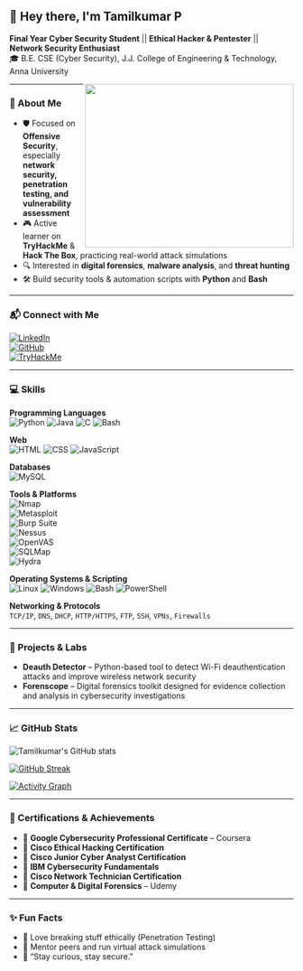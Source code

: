 ## 👋 Hey there, I'm Tamilkumar P  

**Final Year Cyber Security Student** || **Ethical Hacker & Pentester** || **Network Security Enthusiast**  
🎓 B.E. CSE (Cyber Security), J.J. College of Engineering & Technology, Anna University  

<img align="right" width="370" height="290" src="https://lottie.host/4c5b5544-3f2d-4e82-aced-35b7db94694b/ADXGkZIFT2.gif">

---

### 🚀 About Me  

- 🛡️ Focused on **Offensive Security**, especially **network security, penetration testing, and vulnerability assessment**  
- 🎮 Active learner on **TryHackMe** & **Hack The Box**, practicing real-world attack simulations  
- 🔍 Interested in **digital forensics**, **malware analysis**, and **threat hunting**  
- 🛠️ Build security tools & automation scripts with **Python** and **Bash**    

---

### 📬 Connect with Me  

[![LinkedIn](https://img.shields.io/badge/LinkedIn-0077B5?style=for-the-badge&logo=linkedin&logoColor=white)](https://linkedin.com/in/tamilkumar-p)  
[![GitHub](https://img.shields.io/badge/GitHub-181717?style=for-the-badge&logo=github&logoColor=white)](https://github.com/Tamizh-2005)  
[![TryHackMe](https://img.shields.io/badge/TryHackMe-212C42?style=for-the-badge&logo=tryhackme&logoColor=white)](https://tryhackme.com/p/Tamizh2005)  

---

###  💻 Skills 

**Programming Languages**  
![Python](https://img.icons8.com/color/48/python.png) ![Java](https://img.icons8.com/color/48/java-coffee-cup-logo.png) ![C](https://img.icons8.com/color/48/c-programming.png) ![Bash](https://img.icons8.com/fluency/48/console.png)  

**Web**  
![HTML](https://img.icons8.com/color/48/html-5.png) ![CSS](https://img.icons8.com/color/48/css3.png) ![JavaScript](https://img.icons8.com/color/48/javascript.png)  

**Databases**  
![MySQL](https://img.icons8.com/color/48/mysql-logo.png)  

**Tools & Platforms**  
![Nmap](https://img.icons8.com/color/48/nmap.png)  
![Metasploit](https://upload.wikimedia.org/wikipedia/commons/2/2f/Metasploit_logo_and_wordmark.svg)  
![Burp Suite](https://img.icons8.com/ios-filled/50/FD7E14/burp-suite.png)  
![Nessus](https://upload.wikimedia.org/wikipedia/commons/4/4b/Nessus-Professional-FullColor-RGB.svg)  
![OpenVAS](https://upload.wikimedia.org/wikipedia/commons/5/5e/OpenVAS-Logo-2010.png)  
![SQLMap](https://upload.wikimedia.org/wikipedia/commons/1/1b/Sqlmap_logo.png)  
![Hydra](https://upload.wikimedia.org/wikipedia/commons/7/73/Hydra-logo.png)

**Operating Systems & Scripting**  
![Linux](https://img.icons8.com/color/48/linux--v1.png) ![Windows](https://img.icons8.com/color/48/windows-logo.png) ![Bash](https://img.icons8.com/fluency/48/console.png) ![PowerShell](https://img.icons8.com/color/48/powershell.png)  

**Networking & Protocols**  
`TCP/IP`, `DNS`, `DHCP`, `HTTP/HTTPS`, `FTP`, `SSH`, `VPNs`, `Firewalls`  

---

### 🧪 Projects & Labs  

- **Deauth Detector** – Python-based tool to detect Wi-Fi deauthentication attacks and improve wireless network security  
- **Forenscope** – Digital forensics toolkit designed for evidence collection and analysis in cybersecurity investigations  

---

### 📈 GitHub Stats  

![Tamilkumar's GitHub stats](https://github-readme-stats.vercel.app/api?username=Tamizh-2005&theme=radical&show_icons=true)  

[![GitHub Streak](https://github-readme-streak-stats.herokuapp.com?user=Tamizh-2005&theme=radical)](https://git.io/streak-stats)  

[![Activity Graph](https://github-readme-activity-graph.vercel.app/graph?username=Tamizh-2005&bg_color=000000&color=00ffb3&line=00ffea&point=ffffff&area=true&hide_border=true)](https://github.com/ashutosh00710/github-readme-activity-graph)  

---

### 🏅 Certifications & Achievements  

- 📜 **Google Cybersecurity Professional Certificate** – Coursera  
- 📜 **Cisco Ethical Hacking Certification**  
- 📜 **Cisco Junior Cyber Analyst Certification**  
- 📜 **IBM Cybersecurity Fundamentals**  
- 📜 **Cisco Network Technician Certification**  
- 📜 **Computer & Digital Forensics** – Udemy  

---

### ✨ Fun Facts  

- 🎯 Love breaking stuff ethically (Penetration Testing)  
- 🤝 Mentor peers and run virtual attack simulations  
- 💬 “Stay curious, stay secure.”
